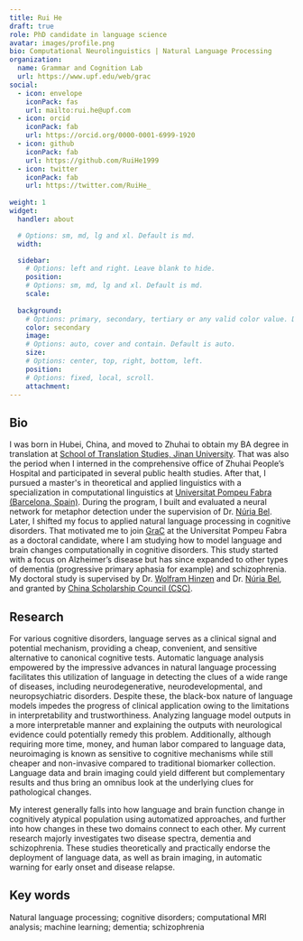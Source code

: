 ```yaml
---
title: Rui He
draft: true
role: PhD candidate in language science
avatar: images/profile.png
bio: Computational Neurolinguistics | Natural Language Processing
organization:
  name: Grammar and Cognition Lab 
  url: https://www.upf.edu/web/grac
social:
  - icon: envelope
    iconPack: fas
    url: mailto:rui.he@upf.com
  - icon: orcid
    iconPack: fab
    url: https://orcid.org/0000-0001-6999-1920
  - icon: github
    iconPack: fab
    url: https://github.com/RuiHe1999
  - icon: twitter
    iconPack: fab
    url: https://twitter.com/RuiHe_
    
weight: 1
widget:
  handler: about

  # Options: sm, md, lg and xl. Default is md.
  width:

  sidebar:
    # Options: left and right. Leave blank to hide.
    position:
    # Options: sm, md, lg and xl. Default is md.
    scale:
  
  background:
    # Options: primary, secondary, tertiary or any valid color value. Default is primary.
    color: secondary
    image:
    # Options: auto, cover and contain. Default is auto.
    size:
    # Options: center, top, right, bottom, left.
    position:
    # Options: fixed, local, scroll.
    attachment: 
---
```


## Bio

I was born in Hubei, China, and moved to Zhuhai to obtain my BA degree in translation at [School of Translation Studies, Jinan University](https://translation.jnu.edu.cn/). That was also the period when I interned in the comprehensive office of Zhuhai People’s Hospital and participated in several public health studies. After that, I pursued a master's in theoretical and applied linguistics with a specialization in computational linguistics at [Universitat Pompeu Fabra (Barcelona, Spain)](https://www.upf.edu/). During the program, I built and evaluated a neural network for metaphor detection under the supervision of Dr. [Núria Bel](https://www.upf.edu/web/nuria-bel). Later, I shifted my focus to applied natural language processing in cognitive disorders. That motivated me to join [GraC](https://www.upf.edu/web/grac) at the Universitat Pompeu Fabra as a doctoral candidate, where I am studying how to model language and brain changes computationally in cognitive disorders. This study started with a focus on Alzheimer’s disease but has since expanded to other types of dementia (progressive primary aphasia for example) and schizophrenia. My doctoral study is supervised by Dr. [Wolfram Hinzen](https://www.icrea.cat/Web/ScientificStaff/wolfram-hinzen-565) and Dr. [Núria Bel](https://www.upf.edu/web/nuria-bel), and granted by [China Scholarship Council (CSC)](https://www.cscse.edu.cn/).  

## Research
For various cognitive disorders, language serves as a clinical signal and potential mechanism, providing a cheap, convenient, and sensitive alternative to canonical cognitive tests. Automatic language analysis empowered by the impressive advances in natural language processing facilitates this utilization of language in detecting the clues of a wide range of diseases, including neurodegenerative, neurodevelopmental, and neuropsychiatric disorders. Despite these, the black-box nature of language models impedes the progress of clinical application owing to the limitations in interpretability and trustworthiness. Analyzing language model outputs in a more interpretable manner and explaining the outputs with neurological evidence could potentially remedy this problem. Additionally, although requiring more time, money, and human labor compared to language data, neuroimaging is known as sensitive to cognitive mechanisms while still cheaper and non-invasive compared to traditional biomarker collection. Language data and brain imaging could yield different but complementary results and thus bring an omnibus look at the underlying clues for pathological changes.

My interest generally falls into how language and brain function change in cognitively atypical population using automatized approaches, and further into how changes in these two domains connect to each other. My current research majorly investigates two disease spectra, dementia and schizophrenia. These studies theoretically and practically endorse the deployment of language data, as well as brain imaging, in automatic warning for early onset and disease relapse.   

## Key words
Natural language processing; cognitive disorders; computational MRI analysis; machine learning; dementia; schizophrenia
